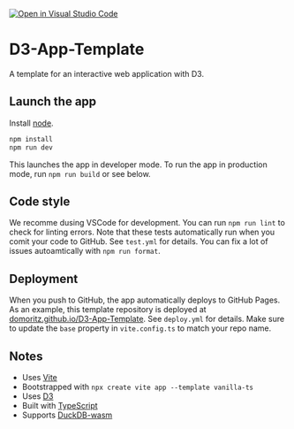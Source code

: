 [![Open in Visual Studio Code](https://classroom.github.com/assets/open-in-vscode-c66648af7eb3fe8bc4f294546bfd86ef473780cde1dea487d3c4ff354943c9ae.svg)](https://classroom.github.com/online_ide?assignment_repo_id=8843115&assignment_repo_type=AssignmentRepo)
# D3-App-Template

A template for an interactive web application with D3.

## Launch the app

Install [node](https://nodejs.org/en/).

```bash
npm install
npm run dev
```

This launches the app in developer mode. To run the app in production mode, run `npm run build` or see below.

## Code style

We recomme dusing VSCode for development. You can run `npm run lint` to check for linting errors.
Note that these tests automatically run when you comit your code to GitHub. See `test.yml` for details.
You can fix a lot of issues autoamtically with `npm run format`.

## Deployment

When you push to GitHub, the app automatically deploys to GitHub Pages. As an example, this template repository is deployed at [domoritz.github.io/D3-App-Template](https://domoritz.github.io/D3-App-Template/). See `deploy.yml` for details. Make sure to update the `base` property in `vite.config.ts` to match your repo name.

## Notes

- Uses [Vite](https://vitejs.dev/)
- Bootstrapped with `npx create vite app --template vanilla-ts`
- Uses [D3](https://d3js.org/)
- Built with [TypeScript](https://www.typescriptlang.org/)
- Supports [DuckDB-wasm](https://github.com/duckdb/duckdb-wasm)
